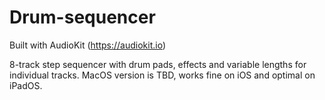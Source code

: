 # Drum-sequencer

Built with AudioKit (https://audiokit.io)

8-track step sequencer with drum pads, effects and variable lengths for individual tracks.
MacOS version is TBD, works fine on iOS and optimal on iPadOS.
